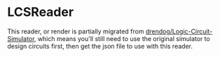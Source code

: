 # LCSReader

This reader, or render is partially migrated from [drendog/Logic-Circuit-Simulator](https://github.com/drendog/Logic-Circuit-Simulator), which means you'll still need to use the original simulator to design circuits first, then get the json file to use with this reader.

